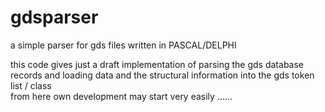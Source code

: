 # gdsparser
a simple parser for gds files written in PASCAL/DELPHI

this code gives just a draft implementation of parsing the gds database records and loading data and the structural information into the gds token list / class  
from here own development may start very easily ...... 
